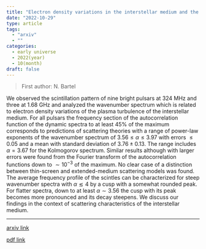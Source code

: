 ```yaml
---
title: "Electron density variations in the interstellar medium and the average frequency profile of a scintle from pulsar scintillation spectra"
date: "2022-10-29"
type: article
tags:
  - "arxiv"
  - ""
categories:
  - early universe
  - 2022(year)
  - 10(month)
draft: false
---
```


> First author: N. Bartel

 We observed the scintillation pattern of nine bright pulsars at 324 MHz and
three at 1.68 GHz and analyzed the wavenumber spectrum which is related to
electron density variations of the plasma turbulence of the interstellar
medium. For all pulsars the frequency section of the autocorrelation function
of the dynamic spectra to at least 45\% of the maximum corresponds to
predictions of scattering theories with a range of power-law exponents of the
wavenumber spectrum of $3.56 \leq \alpha \leq 3.97$ with errors $\leq 0.05$ and
a mean with standard deviation of $3.76\pm0.13$. The range includes
$\alpha=3.67$ for the Kolmogorov spectrum. Similar results although with larger
errors were found from the Fourier transform of the autocorrelation functions
down to $\sim 10^{-3}$ of the maximum. No clear case of a distinction between
thin-screen and extended-medium scattering models was found. The average
frequency profile of the scintles can be characterized for steep wavenumber
spectra with $\alpha\lesssim4$ by a cusp with a somewhat rounded peak. For
flatter spectra, down to at least $\alpha\sim 3.56$ the cusp with its peak
becomes more pronounced and its decay steepens. We discuss our findings in the
context of scattering characteristics of the interstellar medium.

---
[arxiv link](http://arxiv.org/abs/2210.16669v2)

[pdf link](http://arxiv.org/pdf/2210.16669v2)